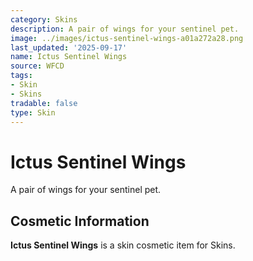 ```yaml
---
category: Skins
description: A pair of wings for your sentinel pet.
image: ../images/ictus-sentinel-wings-a01a272a28.png
last_updated: '2025-09-17'
name: Ictus Sentinel Wings
source: WFCD
tags:
- Skin
- Skins
tradable: false
type: Skin
---
```


# Ictus Sentinel Wings

A pair of wings for your sentinel pet.

## Cosmetic Information

**Ictus Sentinel Wings** is a skin cosmetic item for Skins.

